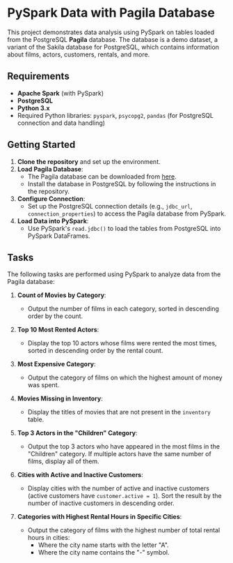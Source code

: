 
# PySpark Data with Pagila Database

This project demonstrates data analysis using PySpark on tables loaded from the PostgreSQL **Pagila** database. The database is a demo dataset, a variant of the Sakila database for PostgreSQL, which contains information about films, actors, customers, rentals, and more.

## Requirements

- **Apache Spark** (with PySpark)
- **PostgreSQL**
- **Python 3.x**
- Required Python libraries: `pyspark`, `psycopg2`, `pandas` (for PostgreSQL connection and data handling)

## Getting Started

1. **Clone the repository** and set up the environment.
2. **Load Pagila Database**:
   - The Pagila database can be downloaded from [here](https://github.com/devrimgunduz/pagila).
   - Install the database in PostgreSQL by following the instructions in the repository.
3. **Configure Connection**:
   - Set up the PostgreSQL connection details (e.g., `jdbc_url`, `connection_properties`) to access the Pagila database from PySpark.
4. **Load Data into PySpark**:
   - Use PySpark's `read.jdbc()` to load the tables from PostgreSQL into PySpark DataFrames.

## Tasks

The following tasks are performed using PySpark to analyze data from the Pagila database:

1. **Count of Movies by Category**:
   - Output the number of films in each category, sorted in descending order by the count.

2. **Top 10 Most Rented Actors**:
   - Display the top 10 actors whose films were rented the most times, sorted in descending order by the rental count.

3. **Most Expensive Category**:
   - Output the category of films on which the highest amount of money was spent.

4. **Movies Missing in Inventory**:
   - Display the titles of movies that are not present in the `inventory` table.

5. **Top 3 Actors in the "Children" Category**:
   - Output the top 3 actors who have appeared in the most films in the "Children" category. If multiple actors have the same number of films, display all of them.

6. **Cities with Active and Inactive Customers**:
   - Display cities with the number of active and inactive customers (active customers have `customer.active = 1`). Sort the result by the number of inactive customers in descending order.

7. **Categories with Highest Rental Hours in Specific Cities**:
   - Output the category of films with the highest number of total rental hours in cities:
     - Where the city name starts with the letter "A".
     - Where the city name contains the "-" symbol.
   